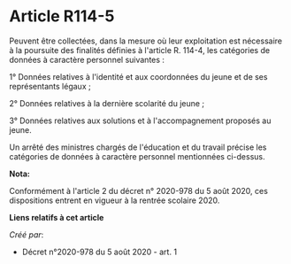 # Article R114-5

Peuvent être collectées, dans la mesure où leur exploitation est nécessaire à la poursuite des finalités définies à l'article
R. 114-4, les catégories de données à caractère personnel suivantes :

1° Données relatives à l'identité et aux coordonnées du jeune et de ses représentants légaux ;

2° Données relatives à la dernière scolarité du jeune ;

3° Données relatives aux solutions et à l'accompagnement proposés au jeune.

Un arrêté des ministres chargés de l'éducation et du travail précise les catégories de données à caractère personnel
mentionnées ci-dessus.

**Nota:**

Conformément à l'article 2 du décret n° 2020-978 du 5 août 2020, ces dispositions entrent en vigueur à la rentrée scolaire
2020.

**Liens relatifs à cet article**

_Créé par_:

  - Décret n°2020-978 du 5 août 2020 - art. 1
